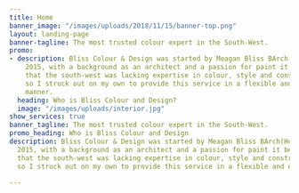 ```yaml
---
title: Home
banner_image: "/images/uploads/2018/11/15/banner-top.png"
layout: landing-page
banner-tagline: The most trusted colour expert in the South-West.
promo:
- description: Bliss Colour & Design was started by Meagan Bliss BArch(Hons) in Dunsborough
    2015, with a background as an architect and a passion for paint it became obvious
    that the south-west was lacking expertise in colour, style and construction knowledge
    so I struck out on my own to provide this service in a flexible and effective
    manner.
  heading: Who is Bliss Colour and Design?
  image: "/images/uploads/interior.jpg"
show_services: true
banner_tagline: The most trusted colour expert in the South-West.
promo_heading: Who is Bliss Colour and Design
description: Bliss Colour & Design was started by Meagan Bliss BArch(Hons) in Dunsborough
  2015, with a background as an architect and a passion for paint it became obvious
  that the south-west was lacking expertise in colour, style and construction knowledge
  so I struck out on my own to provide this service in a flexible and effective manner.

---
```

